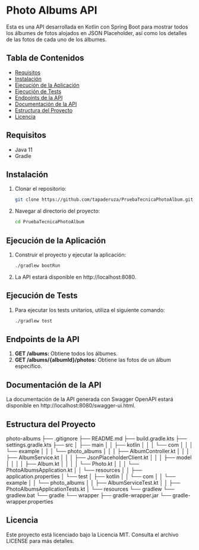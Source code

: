 # Photo Albums API

Esta es una API desarrollada en Kotlin con Spring Boot para mostrar todos los álbumes de fotos alojados en JSON Placeholder, así como los detalles de las fotos de cada uno de los álbumes.

## Tabla de Contenidos
- [Requisitos](#requisitos)
- [Instalación](#instalación)
- [Ejecución de la Aplicación](#ejecución-de-la-aplicación)
- [Ejecución de Tests](#ejecución-de-tests)
- [Endpoints de la API](#endpoints-de-la-api)
- [Documentación de la API](#documentación-de-la-api)
- [Estructura del Proyecto](#estructura-del-proyecto)
- [Licencia](#licencia)

## Requisitos
- Java 11
- Gradle

## Instalación
1. Clonar el repositorio:
   ```bash
   git clone https://github.com/tapaderuza/PruebaTecnicaPhotoAlbum.git
2. Navegar al directorio del proyecto:
   ```bash 
   cd PruebaTecnicaPhotoAlbum

## Ejecución de la Aplicación
1. Construir el proyecto y ejecutar la aplicación:
   ```bash
   ./gradlew bootRun
2. La API estará disponible en http://localhost:8080.

## Ejecución de Tests
1. Para ejecutar los tests unitarios, utiliza el siguiente comando:
   ```bash 
   ./gradlew test

## Endpoints de la API
1. **GET /albums:** Obtiene todos los álbumes.
3. **GET /albums/{albumId}/photos:** Obtiene las fotos de un álbum específico.

## Documentación de la API

La documentación de la API generada con Swagger OpenAPI estará disponible en http://localhost:8080/swagger-ui.html.

## Estructura del Proyecto

photo-albums
├── .gitignore
├── README.md
├── build.gradle.kts
├── settings.gradle.kts
├── src
│   ├── main
│   │   ├── kotlin
│   │   │   └── com
│   │   │       └── example
│   │   │           └── photo_albums
│   │   │               ├── AlbumController.kt
│   │   │               ├── AlbumService.kt
│   │   │               ├── JsonPlaceholderClient.kt
│   │   │               ├── model
│   │   │               │   ├── Album.kt
│   │   │               │   └── Photo.kt
│   │   │               └── PhotoAlbumsApplication.kt
│   │   └── resources
│   │       ├── application.properties
│   └── test
│       ├── kotlin
│       │   └── com
│       │       └── example
│       │           └── photo_albums
│       │               ├── AlbumServiceTest.kt
│       │               ├── PhotoAlbumsApplicationTests.kt
│       └── resources
└── gradlew
└── gradlew.bat
└── gradle
└── wrapper
├── gradle-wrapper.jar
└── gradle-wrapper.properties

## Licencia
Este proyecto está licenciado bajo la Licencia MIT. Consulta el archivo LICENSE para más detalles.

